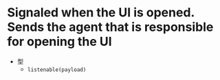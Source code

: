 # Signaled when the UI is opened. Sends the agent that is responsible for opening the UI

- 型
  - `listenable(payload)`
